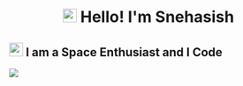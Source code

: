<h1 style="text-align:center"><img src="https://discord.com/assets/df7ba0f4020ca70048a0226d1dfa73f6.svg" height="25" width="25"> Hello! I'm Snehasish</h1>

## <img src="https://discord.com/assets/001ee681fa13f39b4475ebf139a7ac64.svg" height="25" width="25"> I am a Space Enthusiast and I Code

<a href="/snehasishxd"><img src="https://github-readme-stats.vercel.app/api?username=snehasishxd&count_private=true&show_icons=true&include_all_commits=true"/></a>
